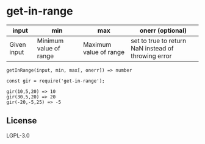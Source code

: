 # get-in-range


input      | min      | max      | onerr (optional)
-----------|----------|----------|--------
Given input | Minimum value of range | Maximum value of range | set to true to return NaN instead of throwing error

```getInRange(input, min, max[, onerr]) => number```

```
const gir = require('get-in-range');

gir(10,5,20) => 10
gir(30,5,20) => 20
gir(-20,-5,25) => -5
```

## License

LGPL-3.0
